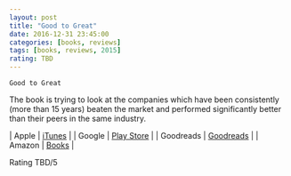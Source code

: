 ```yaml
---
layout: post
title: "Good to Great"
date: 2016-12-31 23:45:00
categories: [books, reviews]
tags: [books, reviews, 2015]
rating: TBD
---
```

`Good to Great`

The book is trying to look at the companies which have been consistently (more than 15 years) beaten the market and performed significantly better than their peers in the same industry.


| Apple      | [iTunes] |
| Google     | [Play Store] |
| Goodreads  | [Goodreads] |
| Amazon     | [Books] |

[iTunes]: https://itunes.apple.com/us/book/
[Goodreads]: https://www.goodreads.com/book
[Play Store]: https://play.google.com/store
[Books]: http://www.amazon.com/

Rating TBD/5
